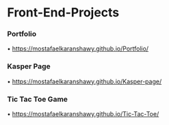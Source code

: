 # Front-End-Projects

### Portfolio
• https://mostafaelkaranshawy.github.io/Portfolio/

### Kasper Page
• https://mostafaelkaranshawy.github.io/Kasper-page/

### Tic Tac Toe Game
• https://mostafaelkaranshawy.github.io/Tic-Tac-Toe/
